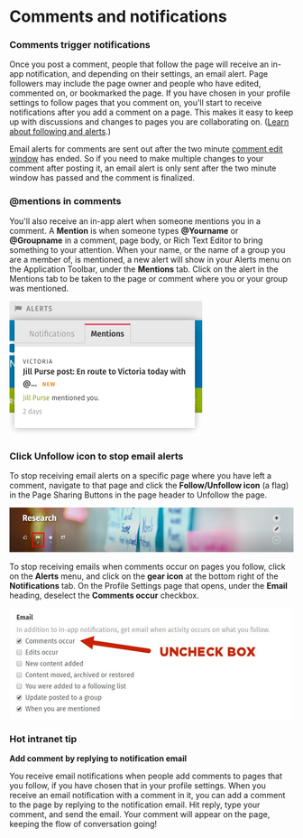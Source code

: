 # Comments and notifications

### Comments trigger notifications

Once you post a comment, people that follow the page will receive an in-app notification, and depending on their settings, an email alert. Page followers may include the page owner and people who have edited, commented on, or bookmarked the page. If you have chosen in your profile settings to follow pages that you comment on, you'll start to receive notifications after you add a comment on a page. This makes it easy to keep up with discussions and changes to pages you are collaborating on. \([Learn about following and alerts](../following-and-alerts/).\)  
  
Email alerts for comments are sent out after the two minute [comment edit window](edit-and-delete-comments.md) has ended. So if you need to make multiple changes to your comment after posting it, an email alert is only sent after the two minute window has passed and the comment is finalized.

### @mentions in comments

You'll also receive an in-app alert when someone mentions you in a comment. A **Mention** is when someone types **@Yourname** or **@Groupname** in a comment, page body, or Rich Text Editor to bring something to your attention. When your name, or the name of a group you are a member of, is mentioned, a new alert will show in your Alerts menu on the Application Toolbar, under the **Mentions** tab. Click on the alert in the Mentions tab to be taken to the page or comment where you or your group was mentioned.

![](../../../.gitbook/assets/2%20%2854%29.png)

### Click Unfollow icon to stop email alerts

To stop receiving email alerts on a specific page where you have left a comment, navigate to that page and click the **Follow/Unfollow icon** \(a flag\) in the Page Sharing Buttons in the page header to Unfollow the page.  


![](../../../.gitbook/assets/3.jpg)

To stop receiving emails when comments occur on pages you follow, click on the **Alerts** menu, and click on the **gear icon** at the bottom right of the **Notifications** tab. On the Profile Settings page that opens, under the **Email** heading, deselect the **Comments occur** checkbox.

![](../../../.gitbook/assets/4%20%2817%29.jpg)

### Hot intranet tip

**Add comment by replying to notification email**

You receive email notifications when people add comments to pages that you follow, if you have chosen that in your profile settings. When you receive an email notification with a comment in it, you can add a comment to the page by replying to the notification email. Hit reply, type your comment, and send the email. Your comment will appear on the page, keeping the flow of conversation going!

